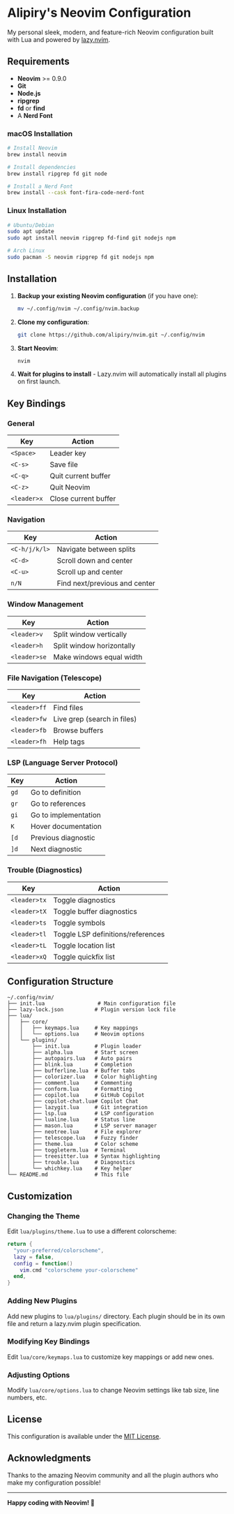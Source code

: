 # Alipiry's Neovim Configuration

My personal sleek, modern, and feature-rich Neovim configuration built with Lua and powered by [lazy.nvim](https://github.com/folke/lazy.nvim).

## Requirements

- **Neovim** >= 0.9.0
- **Git**
- **Node.js**
- **ripgrep**
- **fd** or **find**
- A **Nerd Font**

### macOS Installation
```bash
# Install Neovim
brew install neovim

# Install dependencies
brew install ripgrep fd git node

# Install a Nerd Font
brew install --cask font-fira-code-nerd-font
```

### Linux Installation
```bash
# Ubuntu/Debian
sudo apt update
sudo apt install neovim ripgrep fd-find git nodejs npm

# Arch Linux
sudo pacman -S neovim ripgrep fd git nodejs npm
```

## Installation

1. **Backup your existing Neovim configuration** (if you have one):
   ```bash
   mv ~/.config/nvim ~/.config/nvim.backup
   ```

2. **Clone my configuration**:
   ```bash
   git clone https://github.com/alipiry/nvim.git ~/.config/nvim
   ```

3. **Start Neovim**:
   ```bash
   nvim
   ```

4. **Wait for plugins to install** - Lazy.nvim will automatically install all plugins on first launch.

## Key Bindings

### General
| Key | Action |
|-----|--------|
| `<Space>` | Leader key |
| `<C-s>` | Save file |
| `<C-q>` | Quit current buffer |
| `<C-z>` | Quit Neovim |
| `<leader>x` | Close current buffer |

### Navigation
| Key | Action |
|-----|--------|
| `<C-h/j/k/l>` | Navigate between splits |
| `<C-d>` | Scroll down and center |
| `<C-u>` | Scroll up and center |
| `n/N` | Find next/previous and center |

### Window Management
| Key | Action |
|-----|--------|
| `<leader>v` | Split window vertically |
| `<leader>h` | Split window horizontally |
| `<leader>se` | Make windows equal width |

### File Navigation (Telescope)
| Key | Action |
|-----|--------|
| `<leader>ff` | Find files |
| `<leader>fw` | Live grep (search in files) |
| `<leader>fb` | Browse buffers |
| `<leader>fh` | Help tags |

### LSP (Language Server Protocol)
| Key | Action |
|-----|--------|
| `gd` | Go to definition |
| `gr` | Go to references |
| `gi` | Go to implementation |
| `K` | Hover documentation |
| `[d` | Previous diagnostic |
| `]d` | Next diagnostic |

### Trouble (Diagnostics)
| Key | Action |
|-----|--------|
| `<leader>tx` | Toggle diagnostics |
| `<leader>tX` | Toggle buffer diagnostics |
| `<leader>ts` | Toggle symbols |
| `<leader>tl` | Toggle LSP definitions/references |
| `<leader>tL` | Toggle location list |
| `<leader>xQ` | Toggle quickfix list |

## ️Configuration Structure

```
~/.config/nvim/
├── init.lua                 # Main configuration file
├── lazy-lock.json          # Plugin version lock file
├── lua/
│   ├── core/
│   │   ├── keymaps.lua     # Key mappings
│   │   └── options.lua     # Neovim options
│   └── plugins/
│       ├── init.lua        # Plugin loader
│       ├── alpha.lua       # Start screen
│       ├── autopairs.lua   # Auto pairs
│       ├── blink.lua       # Completion
│       ├── bufferline.lua  # Buffer tabs
│       ├── colorizer.lua   # Color highlighting
│       ├── comment.lua     # Commenting
│       ├── conform.lua     # Formatting
│       ├── copilot.lua     # GitHub Copilot
│       ├── copilot-chat.lua# Copilot Chat
│       ├── lazygit.lua     # Git integration
│       ├── lsp.lua         # LSP configuration
│       ├── lualine.lua     # Status line
│       ├── mason.lua       # LSP server manager
│       ├── neotree.lua     # File explorer
│       ├── telescope.lua   # Fuzzy finder
│       ├── theme.lua       # Color scheme
│       ├── toggleterm.lua  # Terminal
│       ├── treesitter.lua  # Syntax highlighting
│       ├── trouble.lua     # Diagnostics
│       └── whichkey.lua    # Key helper
└── README.md               # This file
```

## Customization

### Changing the Theme
Edit `lua/plugins/theme.lua` to use a different colorscheme:
```lua
return {
  "your-preferred/colorscheme",
  lazy = false,
  config = function()
    vim.cmd "colorscheme your-colorscheme"
  end,
}
```

### Adding New Plugins
Add new plugins to `lua/plugins/` directory. Each plugin should be in its own file and return a lazy.nvim plugin specification.

### Modifying Key Bindings
Edit `lua/core/keymaps.lua` to customize key mappings or add new ones.

### Adjusting Options
Modify `lua/core/options.lua` to change Neovim settings like tab size, line numbers, etc.


## License

This configuration is available under the [MIT License](LICENSE).

## Acknowledgments

Thanks to the amazing Neovim community and all the plugin authors who make my configuration possible!

---

**Happy coding with Neovim! 🎉**
